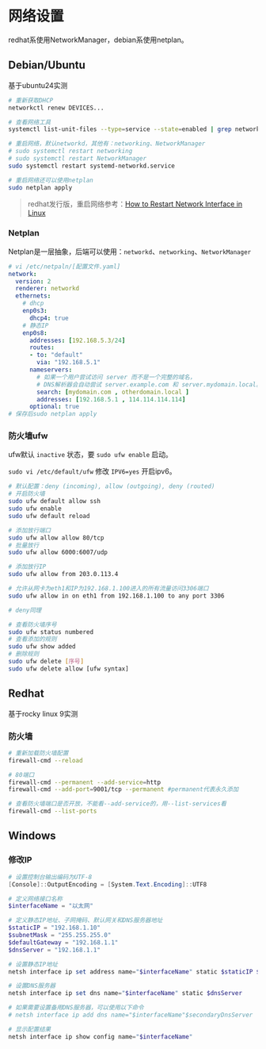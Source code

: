 # 网络设置
redhat系使用NetworkManager，debian系使用netplan。
## Debian/Ubuntu
基于ubuntu24实测
```bash
# 重新获取DHCP
networkctl renew DEVICES...

# 查看网络工具
systemctl list-unit-files --type=service --state=enabled | grep network

# 重启网络，默认networkd，其他有：networking、NetworkManager
# sudo systemctl restart networking
# sudo systemctl restart NetworkManager
sudo systemctl restart systemd-networkd.service

# 重启网络还可以使用netplan
sudo netplan apply
```
> redhat发行版，重启网络参考：[How to Restart Network Interface in Linux](https://www.cyberciti.biz/faq/linux-restart-network-interface/)
>

### Netplan
Netplan是一层抽象，后端可以使用：`networkd`、`networking`、`NetworkManager`
```yaml
# vi /etc/netpaln/[配置文件.yaml]
network:
  version: 2
  renderer: networkd
  ethernets:
    # dhcp
    enp0s3:
      dhcp4: true
    # 静态IP
    enp0s8:
      addresses: [192.168.5.3/24]
      routes:
      - to: "default"
        via: "192.168.5.1"
      nameservers:
        # 如果一个用户尝试访问 server 而不是一个完整的域名，
        # DNS解析器会自动尝试 server.example.com 和 server.mydomain.local。
        search: [mydomain.com , otherdomain.local ]
        addresses: [192.168.5.1 , 114.114.114.114]
      optional: true
# 保存后sudo netplan apply
```

### 防火墙ufw
ufw默认 `inactive` 状态，要 `sudo ufw enable` 启动。

`sudo vi /etc/default/ufw` 修改 `IPV6=yes` 开启ipv6。
```bash
# 默认配置：deny (incoming), allow (outgoing), deny (routed)
# 开启防火墙
sudo ufw default allow ssh
sudo ufw enable
sudo ufw default reload

# 添加放行端口
sudo ufw allow allow 80/tcp
# 批量放行
sudo ufw allow 6000:6007/udp

# 添加放行IP
sudo ufw allow from 203.0.113.4

# 允许从网卡为eth1和IP为192.168.1.100进入的所有流量访问3306端口
sudo ufw allow in on eth1 from 192.168.1.100 to any port 3306

# deny同理

# 查看防火墙序号
sudo ufw status numbered
# 查看添加的规则
sudo ufw show added
# 删除规则
sudo ufw delete [序号]
sudo ufw delete allow [ufw syntax]
```

## Redhat
基于rocky linux 9实测
### 防火墙
```bash
# 重新加载防火墙配置
firewall-cmd --reload

# 80端口
firewall-cmd --permanent --add-service=http
firewall-cmd --add-port=9001/tcp --permanent #permanent代表永久添加 

# 查看防火墙端口是否开放，不能看--add-service的，用--list-services看
firewall-cmd --list-ports
```

## Windows
### 修改IP
```powershell
# 设置控制台输出编码为UTF-8
[Console]::OutputEncoding = [System.Text.Encoding]::UTF8

# 定义网络接口名称
$interfaceName = "以太网"

# 定义静态IP地址、子网掩码、默认网关和DNS服务器地址
$staticIP = "192.168.1.10"
$subnetMask = "255.255.255.0"
$defaultGateway = "192.168.1.1"
$dnsServer = "192.168.1.1"

# 设置静态IP地址
netsh interface ip set address name="$interfaceName" static $staticIP $subnetMask $defaultGateway

# 设置DNS服务器
netsh interface ip set dns name="$interfaceName" static $dnsServer

# 如果需要设置备用DNS服务器，可以使用以下命令
# netsh interface ip add dns name="$interfaceName"$secondaryDnsServer

# 显示配置结果
netsh interface ip show config name="$interfaceName"

```